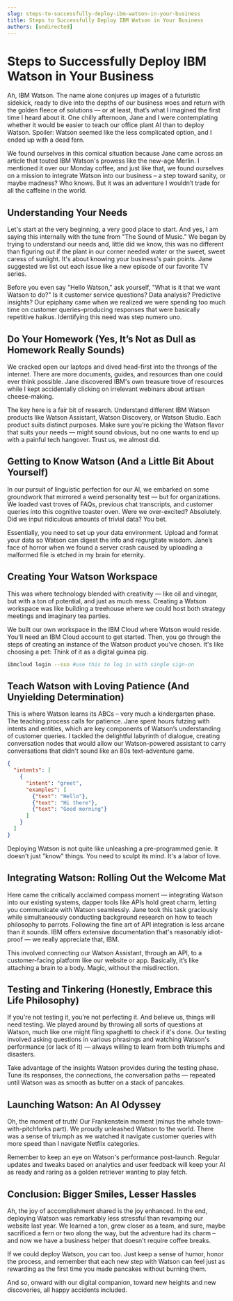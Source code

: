 ```yaml
---
slug: steps-to-successfully-deploy-ibm-watson-in-your-business
title: Steps to Successfully Deploy IBM Watson in Your Business
authors: [undirected]
---
```



# Steps to Successfully Deploy IBM Watson in Your Business

Ah, IBM Watson. The name alone conjures up images of a futuristic sidekick, ready to dive into the depths of our business woes and return with the golden fleece of solutions — or at least, that’s what I imagined the first time I heard about it. One chilly afternoon, Jane and I were contemplating whether it would be easier to teach our office plant AI than to deploy Watson. Spoiler: Watson seemed like the less complicated option, and I ended up with a dead fern.

We found ourselves in this comical situation because Jane came across an article that touted IBM Watson's prowess like the new-age Merlin. I mentioned it over our Monday coffee, and just like that, we found ourselves on a mission to integrate Watson into our business – a step toward sanity, or maybe madness? Who knows. But it was an adventure I wouldn’t trade for all the caffeine in the world.

## **Understanding Your Needs**

Let's start at the very beginning, a very good place to start. And yes, I am saying this internally with the tune from "The Sound of Music." We began by trying to understand our needs and, little did we know, this was no different than figuring out if the plant in our corner needed water or the sweet, sweet caress of sunlight. It's about knowing your business's pain points. Jane suggested we list out each issue like a new episode of our favorite TV series.

Before you even say "Hello Watson," ask yourself, "What is it that we want Watson to do?" Is it customer service questions? Data analysis? Predictive insights? Our epiphany came when we realized we were spending too much time on customer queries–producing responses that were basically repetitive haikus. Identifying this need was step numero uno.

## **Do Your Homework (Yes, It’s Not as Dull as Homework Really Sounds)**

We cracked open our laptops and dived head-first into the throngs of the internet. There are more documents, guides, and resources than one could ever think possible. Jane discovered IBM's own treasure trove of resources while I kept accidentally clicking on irrelevant webinars about artisan cheese-making.

The key here is a fair bit of research. Understand different IBM Watson products like Watson Assistant, Watson Discovery, or Watson Studio. Each product suits distinct purposes. Make sure you’re picking the Watson flavor that suits your needs — might sound obvious, but no one wants to end up with a painful tech hangover. Trust us, we almost did.

## **Getting to Know Watson (And a Little Bit About Yourself)**

In our pursuit of linguistic perfection for our AI, we embarked on some groundwork that mirrored a weird personality test — but for organizations. We loaded vast troves of FAQs, previous chat transcripts, and customer queries into this cognitive toaster oven. Were we over-excited? Absolutely. Did we input ridiculous amounts of trivial data? You bet.

Essentially, you need to set up your data environment. Upload and format your data so Watson can digest the info and regurgitate wisdom. Jane’s face of horror when we found a server crash caused by uploading a malformed file is etched in my brain for eternity. 

## **Creating Your Watson Workspace**

This was where technology blended with creativity — like oil and vinegar, but with a ton of potential, and just as much mess. Creating a Watson workspace was like building a treehouse where we could host both strategy meetings and imaginary tea parties.

We built our own workspace in the IBM Cloud where Watson would reside. You'll need an IBM Cloud account to get started. Then, you go through the steps of creating an instance of the Watson product you've chosen. It's like choosing a pet: Think of it as a digital guinea pig.

``` bash
ibmcloud login --sso #use this to log in with single sign-on
```

## **Teach Watson with Loving Patience (And Unyielding Determination)**

This is where Watson learns its ABCs – very much a kindergarten phase. The teaching process calls for patience. Jane spent hours futzing with intents and entities, which are key components of Watson’s understanding of customer queries. I tackled the delightful labyrinth of dialogue, creating conversation nodes that would allow our Watson-powered assistant to carry conversations that didn't sound like an 80s text-adventure game. 

``` json
{
  "intents": [
    {
      "intent": "greet",
      "examples": [
        {"text": "Hello"},
        {"text": "Hi there"},
        {"text": "Good morning"}
      ]
    }
  ]
}
```

Deploying Watson is not quite like unleashing a pre-programmed genie. It doesn't just "know" things. You need to sculpt its mind. It's a labor of love. 

## **Integrating Watson: Rolling Out the Welcome Mat**

Here came the critically acclaimed compass moment — integrating Watson into our existing systems, dapper tools like APIs hold great charm, letting you communicate with Watson seamlessly. Jane took this task graciously while simultaneously conducting background research on how to teach philosophy to parrots. Following the fine art of API integration is less arcane than it sounds. IBM offers extensive documentation that's reasonably idiot-proof — we really appreciate that, IBM.

This involved connecting our Watson Assistant, through an API, to a customer-facing platform like our website or app. Basically, it’s like attaching a brain to a body. Magic, without the misdirection.

## **Testing and Tinkering (Honestly, Embrace this Life Philosophy)**

If you're not testing it, you’re not perfecting it. And believe us, things will need testing. We played around by throwing all sorts of questions at Watson, much like one might fling spaghetti to check if it's done. Our testing involved asking questions in various phrasings and watching Watson's performance (or lack of it) — always willing to learn from both triumphs and disasters.

Take advantage of the insights Watson provides during the testing phase. Tune its responses, the connections, the conversation paths — repeated until Watson was as smooth as butter on a stack of pancakes.

## **Launching Watson: An AI Odyssey**

Oh, the moment of truth! Our Frankenstein moment (minus the whole town-with-pitchforks part). We proudly unleashed Watson to the world. There was a sense of triumph as we watched it navigate customer queries with more speed than I navigate Netflix categories. 

Remember to keep an eye on Watson's performance post-launch. Regular updates and tweaks based on analytics and user feedback will keep your AI as ready and raring as a golden retriever wanting to play fetch.

## **Conclusion: Bigger Smiles, Lesser Hassles**

Ah, the joy of accomplishment shared is the joy enhanced. In the end, deploying Watson was remarkably less stressful than revamping our website last year. We learned a ton, grew closer as a team, and sure, maybe sacrificed a fern or two along the way, but the adventure had its charm – and now we have a business helper that doesn't require coffee breaks.

If we could deploy Watson, you can too. Just keep a sense of humor, honor the process, and remember that each new step with Watson can feel just as rewarding as the first time you made pancakes without burning them.

And so, onward with our digital companion, toward new heights and new discoveries, all happy accidents included. 